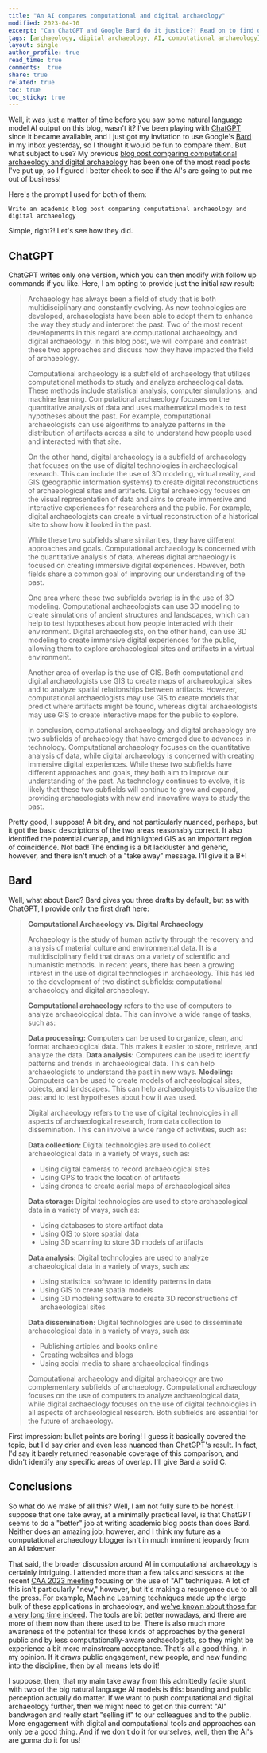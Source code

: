 ```yaml
---
title: "An AI compares computational and digital archaeology"
modified: 2023-04-10
excerpt: "Can ChatGPT and Google Bard do it justice?! Read on to find out..."
tags: [archaeology, digital archaeology, AI, computational archaeology]
layout: single
author_profile: true
read_time: true
comments:  true
share: true
related: true
toc: true
toc_sticky: true
---
```


Well, it was just a matter of time before you saw some natural language model AI output on this blog, wasn't it? I've been playing with [ChatGPT](https://chat.openai.com/) since it became available, and I just got my invitation to use Google's [Bard](https://bard.google.com) in my inbox yesterday, so I thought it would be fun to compare them. But what subject to use? My previous [blog post comparing computational archaeology and digital archaeology](https://isaacullah.github.io/What-is-Computational-Archaeology/) has been one of the most read posts I've put up, so I figured I better check to see if the AI's are going to put me out of business!

Here's the prompt I used for both of them:

    Write an academic blog post comparing computational archaeology and digital archaeology

Simple, right?! Let's see how they did.

## ChatGPT

ChatGPT writes only one version, which you can then modify with follow up commands if you like. Here, I am opting to provide just the initial raw result:

> Archaeology has always been a field of study that is both multidisciplinary and constantly evolving. As new technologies are developed, archaeologists have been able to adopt them to enhance the way they study and interpret the past. Two of the most recent developments in this regard are computational archaeology and digital archaeology. In this blog post, we will compare and contrast these two approaches and discuss how they have impacted the field of archaeology.
> 
> Computational archaeology is a subfield of archaeology that utilizes computational methods to study and analyze archaeological data. These methods include statistical analysis, computer simulations, and machine learning. Computational archaeology focuses on the quantitative analysis of data and uses mathematical models to test hypotheses about the past. For example, computational archaeologists can use algorithms to analyze patterns in the distribution of artifacts across a site to understand how people used and interacted with that site.
> 
> On the other hand, digital archaeology is a subfield of archaeology that focuses on the use of digital technologies in archaeological research. This can include the use of 3D modeling, virtual reality, and GIS (geographic information systems) to create digital reconstructions of archaeological sites and artifacts. Digital archaeology focuses on the visual representation of data and aims to create immersive and interactive experiences for researchers and the public. For example, digital archaeologists can create a virtual reconstruction of a historical site to show how it looked in the past.
> 
> While these two subfields share similarities, they have different approaches and goals. Computational archaeology is concerned with the quantitative analysis of data, whereas digital archaeology is focused on creating immersive digital experiences. However, both fields share a common goal of improving our understanding of the past.
> 
> One area where these two subfields overlap is in the use of 3D modeling. Computational archaeologists can use 3D modeling to create simulations of ancient structures and landscapes, which can help to test hypotheses about how people interacted with their environment. Digital archaeologists, on the other hand, can use 3D modeling to create immersive digital experiences for the public, allowing them to explore archaeological sites and artifacts in a virtual environment.
> 
> Another area of overlap is the use of GIS. Both computational and digital archaeologists use GIS to create maps of archaeological sites and to analyze spatial relationships between artifacts. However, computational archaeologists may use GIS to create models that predict where artifacts might be found, whereas digital archaeologists may use GIS to create interactive maps for the public to explore.
> 
> In conclusion, computational archaeology and digital archaeology are two subfields of archaeology that have emerged due to advances in technology. Computational archaeology focuses on the quantitative analysis of data, while digital archaeology is concerned with creating immersive digital experiences. While these two subfields have different approaches and goals, they both aim to improve our understanding of the past. As technology continues to evolve, it is likely that these two subfields will continue to grow and expand, providing archaeologists with new and innovative ways to study the past.

Pretty good, I suppose! A bit dry, and not particularly nuanced, perhaps, but it got the basic descriptions of the two areas reasonably correct. It also identified the potential overlap, and highlighted GIS as an important region of coincidence. Not bad! The ending is a bit lackluster and generic, however, and there isn't much of a "take away" message. I'll give it a B+!

## Bard

Well, what about Bard? Bard gives you three drafts by default, but as with ChatGPT, I provide only the first draft here:

> **Computational Archaeology vs. Digital Archaeology**
> 
> Archaeology is the study of human activity through the recovery and analysis of material culture and environmental data. It is a multidisciplinary field that draws on a variety of scientific and humanistic methods. In recent years, there has been a growing interest in the use of digital technologies in archaeology. This has led to the development of two distinct subfields: computational archaeology and digital archaeology.
> 
> **Computational archaeology** refers to the use of computers to analyze archaeological data. This can involve a wide range of tasks, such as:
> 
> **Data processing:** Computers can be used to organize, clean, and format archaeological data. This makes it easier to store, retrieve, and analyze the data.
> **Data analysis:** Computers can be used to identify patterns and trends in archaeological data. This can help archaeologists to understand the past in new ways.
> **Modeling:** Computers can be used to create models of archaeological sites, objects, and landscapes. This can help archaeologists to visualize the past and to test hypotheses about how it was used.
> 
> Digital archaeology refers to the use of digital technologies in all aspects of archaeological research, from data collection to dissemination. This can involve a wide range of activities, such as:
> 
> **Data collection:** Digital technologies are used to collect archaeological data in a variety of ways, such as:
> 
> * Using digital cameras to record archaeological sites
> * Using GPS to track the location of artifacts
> * Using drones to create aerial maps of archaeological sites
> 
> **Data storage:** Digital technologies are used to store archaeological data in a variety of ways, such as:
> 
> * Using databases to store artifact data
> * Using GIS to store spatial data
> * Using 3D scanning to store 3D models of artifacts
> 	
> **Data analysis:** Digital technologies are used to analyze archaeological data in a variety of ways, such as:
> 
> * Using statistical software to identify patterns in data
> * Using GIS to create spatial models
> * Using 3D modeling software to create 3D reconstructions of archaeological sites
> 
> **Data dissemination:** Digital technologies are used to disseminate archaeological data in a variety of ways, such as:
> 
> * Publishing articles and books online
> * Creating websites and blogs
> * Using social media to share archaeological findings
> 
> Computational archaeology and digital archaeology are two complementary subfields of archaeology. Computational archaeology focuses on the use of computers to analyze archaeological data, while digital archaeology focuses on the use of digital technologies in all aspects of archaeological research. Both subfields are essential for the future of archaeology.

First impression: bullet points are boring! I guess it basically covered the topic, but I'd say drier and even less nuanced than ChatGPT's result. In fact, I'd say it barely returned reasonable coverage of this comparison, and didn't identify any specific areas of overlap. I'll give Bard a solid C. 

## Conclusions

So what do we make of all this? Well, I am not fully sure to be honest. I suppose that one take away, at a minimally practical level, is that ChatGPT seems to do a "better" job at writing academic blog posts than does Bard. Neither does an amazing job, however, and I think my future as a computational archaeology blogger isn't  in much imminent jeopardy from an AI takeover. 

That said, the broader discussion around AI in computational archaeology is certainly intriguing. I attended more than a few talks and sessions at the recent [CAA 2023 meeting](https://2023.caaconference.org/programme/conference-schedule/) focusing on the use of "AI" techniques. A lot of this isn't particularly "new," however, but it's making a resurgence due to all the press. For example, Machine Learning techniques made up the large bulk of these applications in archaeology, and [we've known about those for a very long time indeed](https://link.springer.com/article/10.1023/A:1000904004065). The tools are bit better nowadays, and there are more of them now than there used to be. There is also much more awareness of the potential for these kinds of approaches by the general public and by less computationally-aware archaeologists, so they might be experience a bit more mainstream acceptance. That's all a good thing, in my opinion. If it draws public engagement, new people, and new funding into the discipline, then by all means lets do it!

I suppose, then, that my main take away from this admittedly facile stunt with two of the big natural language AI models is this: branding and public perception actually do matter. If we want to push computational and digital  archaeology further, then we might need to get on this current "AI" bandwagon and really start "selling it" to our colleagues and to the public. More engagement with digital and computational tools and approaches can only be a good thing. And if we don't do it for ourselves, well, then the AI's are gonna do it for us!